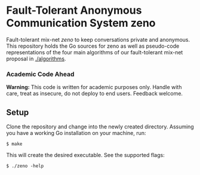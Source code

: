 # Fault-Tolerant Anonymous Communication System zeno

Fault-tolerant mix-net *zeno* to keep conversations private and anonymous. This repository holds the Go sources
for zeno as well as pseudo-code representations of the four main algorithms of our fault-tolerant mix-net proposal
in [./algorithms](https://github.com/numbleroot/zeno/tree/master/algorithms).


### Academic Code Ahead

**Warning:** This code is written for academic purposes only. Handle with care, treat as insecure, do not deploy
to end users. Feedback welcome.


## Setup

Clone the repository and change into the newly created directory. Assuming you have a working Go installation on
your machine, run:
```
$ make
```

This will create the desired executable. See the supported flags:
```
$ ./zeno -help
```
